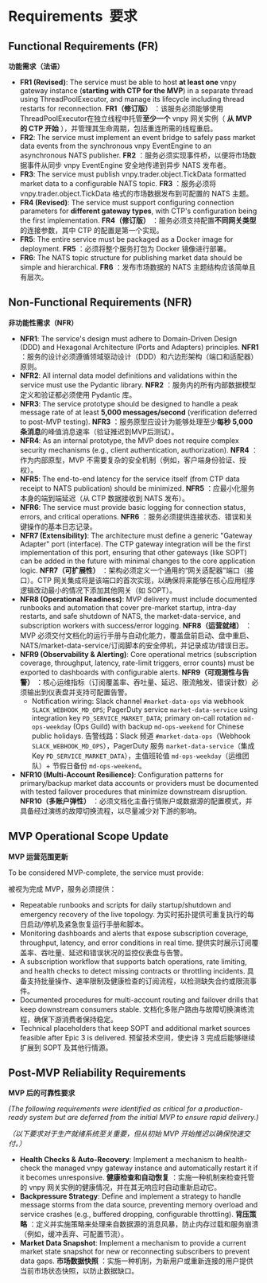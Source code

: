 # **Requirements  要求**

## **Functional Requirements (FR)**

**功能需求（法语）**

* **FR1 (Revised)**: The service must be able to host **at least one** vnpy gateway instance (**starting with CTP for the MVP**) in a separate thread using ThreadPoolExecutor, and manage its lifecycle including thread restarts for reconnection.
  **FR1（修订版）** ：该服务必须能够使用ThreadPoolExecutor在独立线程中托管**至少一个** vnpy 网关实例（ **从 MVP 的 CTP 开始** ），并管理其生命周期，包括重连所需的线程重启。
* **FR2**: The service must implement an event bridge to safely pass market data events from the synchronous vnpy EventEngine to an asynchronous NATS publisher.
  **FR2** ：服务必须实现事件桥，以便将市场数据事件从同步 vnpy EventEngine 安全地传递到异步 NATS 发布者。
* **FR3**: The service must publish vnpy.trader.object.TickData formatted market data to a configurable NATS topic.
  **FR3** ：服务必须将 vnpy.trader.object.TickData 格式的市场数据发布到可配置的 NATS 主题。
* **FR4 (Revised)**: The service must support configuring connection parameters for **different gateway types**, with CTP's configuration being the first implementation.
  **FR4（修订版）** ：服务必须支持配置**不同网关类型**的连接参数，其中 CTP 的配置是第一个实现。
* **FR5**: The entire service must be packaged as a Docker image for deployment.
  **FR5** ：必须将整个服务打包为 Docker 镜像进行部署。
* **FR6**: The NATS topic structure for publishing market data should be simple and hierarchical.
  **FR6** ：发布市场数据的 NATS 主题结构应该简单且有层次。

## **Non-Functional Requirements (NFR)**

**非功能性需求（NFR）**

* **NFR1**: The service's design must adhere to Domain-Driven Design (DDD) and Hexagonal Architecture (Ports and Adapters) principles.
  **NFR1** ：服务的设计必须遵循领域驱动设计（DDD）和六边形架构（端口和适配器）原则。
* **NFR2**: All internal data model definitions and validations within the service must use the Pydantic library.
  **NFR2** ：服务内的所有内部数据模型定义和验证都必须使用 Pydantic 库。
* **NFR3**: The service prototype should be designed to handle a peak message rate of at least **5,000 messages/second** (verification deferred to post-MVP testing).
  **NFR3** ：服务原型应设计为能够处理至少**每秒 5,000 条消息**的峰值消息速率（验证推迟到MVP后测试）。
* **NFR4**: As an internal prototype, the MVP does not require complex security mechanisms (e.g., client authentication, authorization).
  **NFR4** ：作为内部原型，MVP 不需要复杂的安全机制（例如，客户端身份验证、授权）。
* **NFR5**: The end-to-end latency for the service itself (from CTP data receipt to NATS publication) should be minimized.
  **NFR5** ：应最小化服务本身的端到端延迟（从 CTP 数据接收到 NATS 发布）。
* **NFR6**: The service must provide basic logging for connection status, errors, and critical operations.
  **NFR6** ：服务必须提供连接状态、错误和关键操作的基本日志记录。
* **NFR7 (Extensibility)**: The architecture must define a generic "Gateway Adapter" port (interface). The CTP gateway integration will be the first implementation of this port, ensuring that other gateways (like SOPT) can be added in the future with minimal changes to the core application logic.
  **NFR7（可扩展性）** ：架构必须定义一个通用的“网关适配器”端口（接口）。CTP 网关集成将是该端口的首次实现，以确保将来能够在核心应用程序逻辑改动最小的情况下添加其他网关（如 SOPT）。
* **NFR8 (Operational Readiness)**: MVP delivery must include documented runbooks and automation that cover pre-market startup, intra-day restarts, and safe shutdown of NATS, the market-data-service, and subscription workers with success/error logging.
  **NFR8（运营就绪）** ：MVP 必须交付文档化的运行手册与自动化能力，覆盖盘前启动、盘中重启、NATS/market-data-service/订阅脚本的安全停机，并记录成功/错误日志。
* **NFR9 (Observability & Alerting)**: Core operational metrics (subscription coverage, throughput, latency, rate-limit triggers, error counts) must be exported to dashboards with configurable alerts.
  **NFR9（可观测性与告警）** ：核心运维指标（订阅覆盖率、吞吐量、延迟、限流触发、错误计数）必须输出到仪表盘并支持可配置告警。
  - Notification wiring: Slack channel `#market-data-ops` via webhook `SLACK_WEBHOOK_MD_OPS`; PagerDuty service `market-data-service` using integration key `PD_SERVICE_MARKET_DATA`; primary on-call rotation `md-ops-weekday` (Ops Guild) with backup `md-ops-weekend` for Chinese public holidays.
    告警线路：Slack 频道 `#market-data-ops`（Webhook `SLACK_WEBHOOK_MD_OPS`），PagerDuty 服务 `market-data-service`（集成 Key `PD_SERVICE_MARKET_DATA`），主值班轮值 `md-ops-weekday`（运维团队）+ 节假日备份 `md-ops-weekend`。
* **NFR10 (Multi-Account Resilience)**: Configuration patterns for primary/backup market data accounts or providers must be documented with tested failover procedures that minimize downstream disruption.
  **NFR10（多账户弹性）** ：必须文档化主备行情账户或数据源的配置模式，并具备经过演练的故障切换流程，以尽量减少对下游的影响。

## **MVP Operational Scope Update**

**MVP 运营范围更新**

To be considered MVP-complete, the service must provide:

被视为完成 MVP，服务必须提供：

- Repeatable runbooks and scripts for daily startup/shutdown and emergency recovery of the live topology.
  为实时拓扑提供可重复执行的每日启动/停机及紧急恢复运行手册和脚本。
- Monitoring dashboards and alerts that expose subscription coverage, throughput, latency, and error conditions in real time.
  提供实时展示订阅覆盖率、吞吐量、延迟和错误状况的监控仪表盘与告警。
- A subscription workflow that supports batch operations, rate limiting, and health checks to detect missing contracts or throttling incidents.
  具备支持批量操作、速率限制及健康检查的订阅流程，以检测缺失合约或限流事件。
- Documented procedures for multi-account routing and failover drills that keep downstream consumers stable.
  文档化多账户路由与故障切换演练流程，确保下游消费者保持稳定。
- Technical placeholders that keep SOPT and additional market sources feasible after Epic 3 is delivered.
  预留技术空间，使史诗 3 完成后能够继续扩展到 SOPT 及其他行情源。

## **Post-MVP Reliability Requirements**

**MVP 后的可靠性要求**

*(The following requirements were identified as critical for a production-ready system but are deferred from the initial MVP to ensure rapid delivery.)*

*（以下要求对于生产就绪系统至关重要，但从初始 MVP 开始推迟以确保快速交付。）*

* **Health Checks & Auto-Recovery**: Implement a mechanism to health-check the managed vnpy gateway instance and automatically restart it if it becomes unresponsive.
  **健康检查和自动恢复** ：实施一种机制来检查托管的 vnpy 网关实例的健康情况，并在其无响应时自动重新启动它。
* **Backpressure Strategy**: Define and implement a strategy to handle message storms from the data source, preventing memory overload and service crashes (e.g., buffered dropping, configurable throttling).
  **背压策略** ：定义并实施策略来处理来自数据源的消息风暴，防止内存过载和服务崩溃（例如，缓冲丢弃、可配置节流）。
* **Market Data Snapshot**: Implement a mechanism to provide a current market state snapshot for new or reconnecting subscribers to prevent data gaps.
  **市场数据快照** ：实施一种机制，为新用户或重新连接的用户提供当前市场状态快照，以防止数据缺口。
